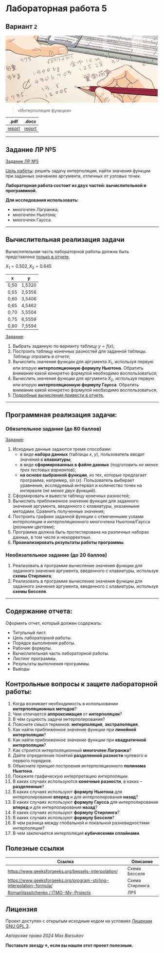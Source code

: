 # Лабораторная работа 5

## Вариант `2`

<img alt="tears" src="https://github.com/maxbarsukov/itmo/blob/master/.docs/tears.gif" height="220">

> «Интерполяция функции»

|.pdf|.docx|
|-|-|
| [report](./docs/report.pdf) | [report](./docs/report.docx) |

---

## Задание ЛР №5

<ins>[Задание ЛР №5](../../задания/Задание%20ЛР№5.pdf)</ins>

<ins>Цель работы</ins>: решить задачу интерполяции, найти значения функции при заданных значениях аргумента, отличных от узловых точек.

**Лабораторная работа состоит из двух частей: вычислительной и программной.**

**Для исследования использовать:**
- многочлен Лагранжа;
- многочлен Ньютона;
- многочлен Гаусса.

---

## Вычислительная реализация задачи

Вычислительная часть лабораторной работы должна быть представлена <ins>только в отчете</ins>.

$X_1 = 0.502, X_2 = 0.645$

| x | y |
| ---- | ------ |
| 0,50 | 1,5320 |
| 0,55 | 2,5356 |
| 0,60 | 3,5406 |
| 0,65 | 4,5462 |
| 0,70 | 5,5504 |
| 0,75 | 6,5559 |
| 0,80 | 7,5594 |

<ins>Задание</ins>:

1. Выбрать заданную по варианту таблицу $y = f(x)$;
2. Построить таблицу конечных разностей для заданной таблицы. _Таблицу отразить в отчете_;
3. Вычислить значения функции для аргумента $X_1$, используя первую или вторую **интерполяционную формулу Ньютона**. Обратить внимание какой конкретно формулой необходимо воспользоваться;
4. Вычислить значения функции для аргумента $X_2$, используя первую или вторую **интерполяционную формулу Гаусса**. Обратить внимание какой конкретно формулой необходимо воспользоваться;
5. <ins>Подробные вычисления привести в отчете.</ins>

---

## Программная реализация задачи:

### Обязательное задание (до 80 баллов)

<ins>Задание</ins>:

1. Исходные данные задаются тремя способами:
    - в виде **набора данных** (таблицы $x$, $y$), пользователь вводит значения **с клавиатуры**;
    - в виде **сформированных в файле данных** (*подготовить не менее трех тестовых вариантов*);
    - **на основе выбранной функции**, из тех, которые предлагает программа, например, $\sin(x)$. Пользователь выбирает уравнение, исследуемый интервал и количество точек на интервале (*не менее двух функций*).
2. Сформировать и вывести таблицу конечных разностей;
3. Вычислить приближенное значение функции для заданного значения аргумента, введенного с клавиатуры, указанными методами. Сравнить полученные значения;
4. Построить графики заданной функции с отмеченными узлами интерполяции и интерполяционного многочлена Ньютона/Гаусса (*разными цветами*);
5. Программа должна быть протестирована на различных наборах данных, в том числе и некорректных.
6. **Проанализировать результаты работы программы**.

### Необязательное задание (до 20 баллов)

1. Реализовать в программе вычисление значения функции для заданного значения аргумента, введенного с клавиатуры, используя **схемы Стирлинга**;
2. Реализовать в программе вычисление значения функции для заданного значения аргумента, введенного с клавиатуры, используя **схемы Бесселя**.

---

## Содержание отчета:

Оформить отчет, который должен содержать:

- Титульный лист.
- Цель лабораторной работы.
- Порядок выполнения работы.
- Рабочие формулы.
- Вычислительная часть лабораторной работы.
- Листинг программы.
- Результаты выполнения программы.
- Выводы

## Контрольные вопросы к защите лабораторной работы:

1. Когда возникает необходимость в использовании **интерполяционных методов**?
2. Чем отличается **аппроксимация** от **интерполяции**?
3. В чём сущность задачи интерполирования?
4. Поясните смысл терминов: **интерполяция**, **экстраполяция**.
5. Как найти приближенное значение функции при **линейной интерполяции**?
6. Как найти приближенное значение функции при **квадратичной интерполяции**?
7. Как строится интерполяционный **многочлен Лагранжа**?
8. Дайте определение понятий **разделенной разности** нулевого и первого порядков.
9. Объясните принцип построения интерполяционного **полинома Ньютона**.
10. Покажите графическую интерпретацию интерполяции.
11. В каких случаях используются **конечные разности**, в каких – **разделенные**?
12. В каких случаях используют **формулу Ньютона** для интерполирования **вперед** и для интерполирования **назад**?
13. В каких случаях используют **формулу Гаусса** для интерполирования **вперед** и для интерполирования **назад**?
14. В каких случаях используют **формулу Стирлинга**?
15. В каких случаях используют **формулу Бесселя**?
16. В чем разница между глобальной и локальной разновидностями интерполяции?
17. В чем заключается интерполяция **кубическими сплайнами**.

## Полезные ссылки

| Ссылка | Описание |
| --- | --- |
| https://www.geeksforgeeks.org/bessels-interpolation/ | Схема Бесселя |
| https://www.geeksforgeeks.org/program-stirling-interpolation-formula/ | Схема Стирлинга |
| [RomanVassilchenko / ITMO-My-Projects](https://github.com/RomanVassilchenko/ITMO-My-Projects/blob/main/Year-2/ComputationalMathematics%2C%20%D0%92%D1%8B%D1%87%D0%9C%D0%B0%D1%82%2C%20%D0%92%D1%8B%D1%87%D0%B8%D1%81%D0%BB%D0%B8%D1%82%D0%B5%D0%BB%D1%8C%D0%BD%D0%B0%D1%8F%20%D0%BC%D0%B0%D1%82%D0%B5%D0%BC%D0%B0%D1%82%D0%B8%D0%BA%D0%B0/lab5/main.py) | ЛР5 |

## Лицензия

Проект доступен с открытым исходным кодом на условиях [Лицензии GNU GPL 3](https://opensource.org/license/gpl-3-0/).

*Авторские права 2024 Max Barsukov*

**Поставьте звезду :star:, если вы нашли этот проект полезным.**
